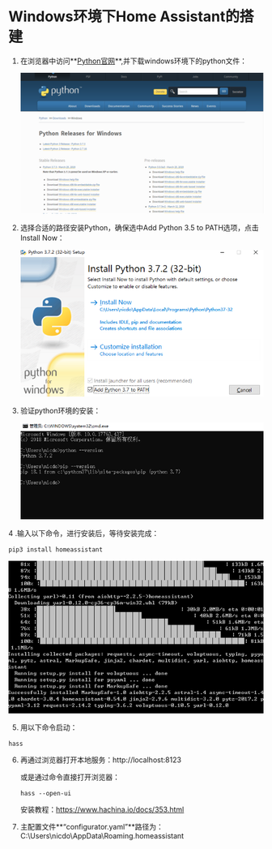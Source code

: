 # Windows环境下Home Assistant的搭建

1. 在浏览器中访问**[Python官网]([www.python.org](https://www.python.org/))**,并下载windows环境下的python文件：

   ![](pic/1.png)

2. 选择合适的路径安装Python，确保选中Add Python 3.5 to PATH选项，点击Install Now：

   ![](pic/2.png)

3. 验证python环境的安装：

   ![](pic/3.png)

4 .输入以下命令，进行安装后，等待安装完成：

```python
pip3 install homeassistant
```

![](pic/4.png)

5. 用以下命令启动：

```
hass
```

6. 再通过浏览器打开本地服务：http://localhost:8123

   或是通过命令直接打开浏览器：

   ```
   hass --open-ui
   ```

   安装教程：https://www.hachina.io/docs/353.html

7. 主配置文件**“configurator.yaml”**路径为：C:\Users\nicdo\AppData\Roaming\.homeassistant

